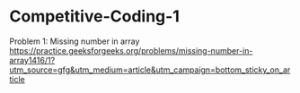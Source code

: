 # Competitive-Coding-1

Problem 1: Missing number in array
https://practice.geeksforgeeks.org/problems/missing-number-in-array1416/1?utm_source=gfg&utm_medium=article&utm_campaign=bottom_sticky_on_article
